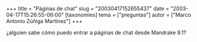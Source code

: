 +++
title = "Páginas de chat"
slug = "20030417152655437"
date = "2003-04-17T15:26:55-06:00"
[taxonomies]
tema = ["preguntas"]
autor = ["Marco Antonio Zúñiga Martínez"]
+++

¿alguien sabe cómo puedo entrar a páginas de chat desde Mandrake 9.1?

